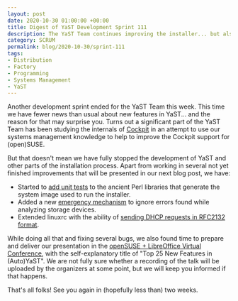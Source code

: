 ```yaml
---
layout: post
date: 2020-10-30 01:00:00 +00:00
title: Digest of YaST Development Sprint 111
description: The YaST Team continues improving the installer... but also ventures into new territories.
category: SCRUM
permalink: blog/2020-10-30/sprint-111
tags:
- Distribution
- Factory
- Programming
- Systems Management
- YaST
---
```


Another development sprint ended for the YaST Team this week. This time we have fewer news than
usual about new features in YaST... and the reason for that may surprise you. Turns out a
significant part of the YaST Team has been studying the internals of
[Cockpit](https://cockpit-project.org/) in an attempt to use our systems management knowledge to
help to improve the Cockpit support for (open)SUSE.

But that doesn't mean we have fully stopped the development of YaST and other parts of the
installation process. Apart from working in several not yet finished improvements that will be
presented in our next blog post, we have:

- Started to [add unit tests](https://github.com/openSUSE/installation-images/pull/434) to the
  ancient Perl libraries that generate the system image used to run the installer.
- Added a new [emergency mechanism](https://github.com/yast/yast-storage-ng/pull/1153) to ignore
  errors found while analyzing storage devices.
- Extended linuxrc with the ability of [sending DHCP requests in RFC2132
  format](https://github.com/openSUSE/linuxrc/pull/230).

While doing all that and fixing several bugs, we also found time to prepare and deliver our
presentation in the [openSUSE + LibreOffice Virtual
Conference](https://events.opensuse.org/conferences/oSLO/), with the self-explanatory title of
"Top 25 New Features in (Auto)YaST". We are not fully sure whether a recording of the talk will be
uploaded by the organizers at some point, but we will keep you informed if that happens.

That's all folks! See you again in (hopefully less than) two weeks.
